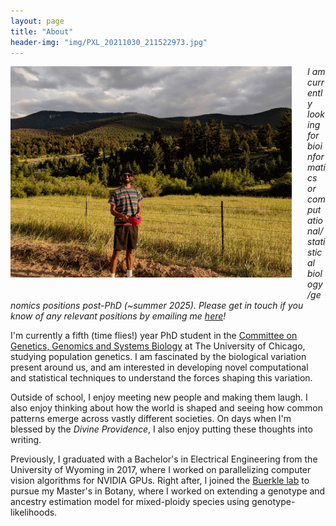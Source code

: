 ```yaml
---
layout: page
title: "About"
header-img: "img/PXL_20211030_211522973.jpg"
---
```


<div style="float: left; padding-right: 25px; padding-bottom: 25px">
	<img src="/img/bighorn.gif" width="450" alt="Tyler Kent"/>
</div>

_I am currently looking for bioinformatics or computational/statistical biology/genomics positions post-PhD (~summer 2025). Please get in touch if you know of any relevant positions by emailing me [here](mailto:vivaswat@uchicago.edu)!_

I'm currently a fifth (time flies!) year PhD student in the [Committee on Genetics, Genomics and Systems Biology](https://ggsb.uchicago.edu) at The University of Chicago, studying population genetics. I am fascinated by the biological variation present around us, and am interested in developing novel computational and statistical techniques to understand the forces shaping this variation. 

Outside of school, I enjoy meeting new people and making them laugh. I also enjoy thinking about how the world is shaped and seeing how common patterns emerge across vastly different societies. On days when I'm blessed by the _Divine Providence_, I also enjoy putting these thoughts into writing. 

Previously, I graduated with a Bachelor's in Electrical Engineering from the University of Wyoming in 2017, where I worked on parallelizing computer vision algorithms for NVIDIA GPUs. Right after, I joined the [Buerkle lab](https://uwyo.edu/buerkle) to pursue my Master's in Botany, where I worked on extending a genotype and ancestry estimation model for mixed-ploidy species using genotype-likelihoods. 
